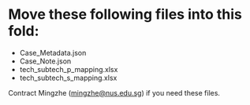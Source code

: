 # Move these following files into this fold:

* Case_Metadata.json
* Case_Note.json
* tech_subtech_p_mapping.xlsx
* tech_subtech_s_mapping.xlsx

Contract Mingzhe (mingzhe@nus.edu.sg) if you need these files.